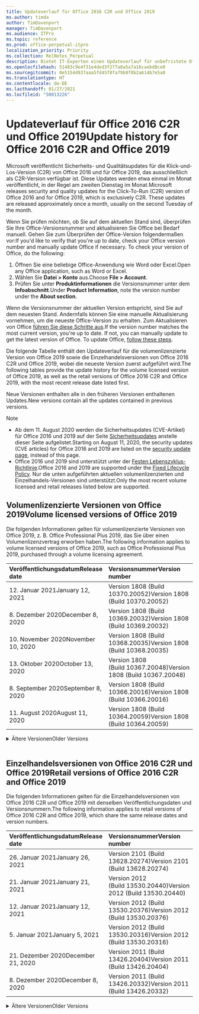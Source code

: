 ```yaml
---
title: Updateverlauf für Office 2016 C2R und Office 2019
ms.author: timda
author: TimDavenport
manager: TimDavenport
ms.audience: ITPro
ms.topic: reference
ms.prod: office-perpetual-itpro
localization_priority: Priority
ms.collection: RelNotes_Perpetual
description: Bietet IT-Experten einen Updateverlauf für unbefristete Office 2016- und 2019-Versionen, die Klick-und-Los (C2R) verwenden.
ms.openlocfilehash: 51483c9e4f31e4ded3f277a8a5a7a16caebd0ce0
ms.sourcegitcommit: 0e5154d937aaa5fd45f8fa79b8f0b2a614b7e5a0
ms.translationtype: HT
ms.contentlocale: de-DE
ms.lasthandoff: 01/27/2021
ms.locfileid: "50013226"
---
```

# <a name="update-history-for-office-2016-c2r-and-office-2019"></a><span data-ttu-id="16ae9-103">Updateverlauf für Office 2016 C2R und Office 2019</span><span class="sxs-lookup"><span data-stu-id="16ae9-103">Update history for Office 2016 C2R and Office 2019</span></span>

<span data-ttu-id="16ae9-p101">Microsoft veröffentlicht Sicherheits- und Qualitätsupdates für die Klick-und-Los-Version (C2R) von Office 2016 und für Office 2019, das ausschließlich als C2R-Version verfügbar ist. Diese Updates werden etwa einmal im Monat veröffentlicht, in der Regel am zweiten Dienstag im Monat.</span><span class="sxs-lookup"><span data-stu-id="16ae9-p101">Microsoft releases security and quality updates for the Click-To-Run (C2R) version of Office 2016 and for Office 2019, which is exclusively C2R. These updates are released approximately once a month, usually on the second Tuesday of the month.</span></span>

<span data-ttu-id="16ae9-p102">Wenn Sie prüfen möchten, ob Sie auf dem aktuellen Stand sind, überprüfen Sie Ihre Office-Versionsnummer und aktualisieren Sie Office bei Bedarf manuell. Gehen Sie zum Überprüfen der Office-Version folgendermaßen vor:</span><span class="sxs-lookup"><span data-stu-id="16ae9-p102">If you'd like to verify that you're up to date, check your Office version number and manually update Office if necessary. To check your version of Office, do the following:</span></span>

  1.    <span data-ttu-id="16ae9-108">Öffnen Sie eine beliebige Office-Anwendung wie Word oder Excel.</span><span class="sxs-lookup"><span data-stu-id="16ae9-108">Open any Office application, such as Word or Excel.</span></span>
  2.    <span data-ttu-id="16ae9-109">Wählen Sie **Datei > Konto** aus.</span><span class="sxs-lookup"><span data-stu-id="16ae9-109">Choose **File > Account**.</span></span>
  3.    <span data-ttu-id="16ae9-110">Prüfen Sie unter **Produktinformationen** die Versionsnummer unter dem **Infoabschnitt**.</span><span class="sxs-lookup"><span data-stu-id="16ae9-110">Under **Product Information**, note the version number under the **About section**.</span></span>

<span data-ttu-id="16ae9-p103">Wenn die Versionsnummer der aktuellen Version entspricht, sind Sie auf dem neuesten Stand. Andernfalls können Sie eine manuelle Aktualisierung vornehmen, um die neueste Office-Version zu erhalten. Zum Aktualisieren von Office [führen Sie diese Schritte aus](https://support.office.com/article/2ab296f3-7f03-43a2-8e50-46de917611c5).</span><span class="sxs-lookup"><span data-stu-id="16ae9-p103">If the version number matches the most current version, you're up to date. If not, you can manually update to get the latest version of Office. To update Office, [follow these steps](https://support.office.com/article/2ab296f3-7f03-43a2-8e50-46de917611c5).</span></span>


<span data-ttu-id="16ae9-114">Die folgende Tabelle enthält den Updateverlauf für die volumenlizenzierte Version von Office 2019 sowie die Einzelhandelsversionen von Office 2016 C2R und Office 2019, wobei die neueste Version zuerst aufgeführt wird.</span><span class="sxs-lookup"><span data-stu-id="16ae9-114">The following tables provide the update history for the volume licensed version of Office 2019, as well as the retail versions of Office 2016 C2R and Office 2019, with the most recent release date listed first.</span></span>

<span data-ttu-id="16ae9-115">Neue Versionen enthalten alle in den früheren Versionen enthaltenen Updates.</span><span class="sxs-lookup"><span data-stu-id="16ae9-115">New versions contain all the updates contained in previous versions.</span></span>


 > [!NOTE]
> - <span data-ttu-id="16ae9-116">Ab dem 11. August 2020 werden die Sicherheitsupdates (CVE-Artikel) für Office 2016 und 2019 auf der Seite [Sicherheitsupdates](https://docs.microsoft.com/officeupdates/microsoft365-apps-security-updates) anstelle dieser Seite aufgelistet.</span><span class="sxs-lookup"><span data-stu-id="16ae9-116">Starting on August 11, 2020, the security updates (CVE articles) for Office 2016 and 2019 are listed on the [security update page](https://docs.microsoft.com/officeupdates/microsoft365-apps-security-updates), instead of this page.</span></span> 
> - <span data-ttu-id="16ae9-117">Office 2016 und 2019 sind unterstützt unter der [Festen Lebenszyklus-Richtlinie](https://docs.microsoft.com/lifecycle/policies/fixed).</span><span class="sxs-lookup"><span data-stu-id="16ae9-117">Office 2016 and 2019 are supported under the [Fixed Lifecycle Policy](https://docs.microsoft.com/lifecycle/policies/fixed).</span></span> <span data-ttu-id="16ae9-118">Nur die unten aufgeführten aktuellen volumenlizenzierten und Einzelhandels-Versionen sind unterstützt.</span><span class="sxs-lookup"><span data-stu-id="16ae9-118">Only the most recent volume licensed and retail releases listed below are supported.</span></span>


## <a name="volume-licensed-versions-of-office-2019"></a><span data-ttu-id="16ae9-119">Volumenlizenzierte Versionen von Office 2019</span><span class="sxs-lookup"><span data-stu-id="16ae9-119">Volume licensed versions of Office 2019</span></span>
<span data-ttu-id="16ae9-120">Die folgenden Informationen gelten für volumenlizenzierte Versionen von Office 2019, z. B. Office Professional Plus 2019, das Sie über einen Volumenlizenzvertrag erworben haben.</span><span class="sxs-lookup"><span data-stu-id="16ae9-120">The following information applies to volume licensed versions of Office 2019, such as Office Professional Plus 2019, purchased through a volume licensing agreement.</span></span>

[//]: # (NICHT ENTFERNEN VL TABELLE START)


|<span data-ttu-id="16ae9-122">**Veröffentlichungsdatum**</span><span class="sxs-lookup"><span data-stu-id="16ae9-122">**Release date**</span></span>|<span data-ttu-id="16ae9-123">**Versionsnummer**</span><span class="sxs-lookup"><span data-stu-id="16ae9-123">**Version number**</span></span>|
|:-----|:-----|
|<span data-ttu-id="16ae9-124">12. Januar 2021</span><span class="sxs-lookup"><span data-stu-id="16ae9-124">January 12, 2021</span></span>|<span data-ttu-id="16ae9-125">Version 1808 (Build 10370.20052)</span><span class="sxs-lookup"><span data-stu-id="16ae9-125">Version 1808 (Build 10370.20052)</span></span>|
|<span data-ttu-id="16ae9-126">8. Dezember 2020</span><span class="sxs-lookup"><span data-stu-id="16ae9-126">December 8, 2020</span></span>|<span data-ttu-id="16ae9-127">Version 1808 (Build 10369.20032)</span><span class="sxs-lookup"><span data-stu-id="16ae9-127">Version 1808 (Build 10369.20032)</span></span>|
|<span data-ttu-id="16ae9-128">10. November 2020</span><span class="sxs-lookup"><span data-stu-id="16ae9-128">November 10, 2020</span></span>|<span data-ttu-id="16ae9-129">Version 1808 (Build 10368.20035)</span><span class="sxs-lookup"><span data-stu-id="16ae9-129">Version 1808 (Build 10368.20035)</span></span>|
|<span data-ttu-id="16ae9-130">13. Oktober 2020</span><span class="sxs-lookup"><span data-stu-id="16ae9-130">October 13, 2020</span></span>|<span data-ttu-id="16ae9-131">Version 1808 (Build 10367.20048)</span><span class="sxs-lookup"><span data-stu-id="16ae9-131">Version 1808 (Build 10367.20048)</span></span>|
|<span data-ttu-id="16ae9-132">8. September 2020</span><span class="sxs-lookup"><span data-stu-id="16ae9-132">September 8, 2020</span></span>|<span data-ttu-id="16ae9-133">Version 1808 (Build 10366.20016)</span><span class="sxs-lookup"><span data-stu-id="16ae9-133">Version 1808 (Build 10366.20016)</span></span>|
|<span data-ttu-id="16ae9-134">11. August 2020</span><span class="sxs-lookup"><span data-stu-id="16ae9-134">August 11, 2020</span></span>|<span data-ttu-id="16ae9-135">Version 1808 (Build 10364.20059)</span><span class="sxs-lookup"><span data-stu-id="16ae9-135">Version 1808 (Build 10364.20059)</span></span>|


[//]: # (NICHT ENTFERNEN VL TABELLE ENDE)

<details>
<summary><span data-ttu-id="16ae9-137">Ältere Versionen</span><span class="sxs-lookup"><span data-stu-id="16ae9-137">Older Versions</span></span></summary>
 

[//]: # (NICHT ENTFERNEN VL ALTE TABELLE START)


|<span data-ttu-id="16ae9-139">**Veröffentlichungsdatum**</span><span class="sxs-lookup"><span data-stu-id="16ae9-139">**Release date**</span></span>|<span data-ttu-id="16ae9-140">**Versionsnummer**</span><span class="sxs-lookup"><span data-stu-id="16ae9-140">**Version number**</span></span>|
|:-----|:-----|
|<span data-ttu-id="16ae9-141">14. Juli 2020</span><span class="sxs-lookup"><span data-stu-id="16ae9-141">July 14, 2020</span></span>   |<span data-ttu-id="16ae9-142">Version 1808 (Build 10363.20015)</span><span class="sxs-lookup"><span data-stu-id="16ae9-142">Version 1808 (Build 10363.20015)</span></span>  |
|<span data-ttu-id="16ae9-143">9. Juni 2020</span><span class="sxs-lookup"><span data-stu-id="16ae9-143">June 9, 2020</span></span>   |<span data-ttu-id="16ae9-144">Version 1808 (Build 10361.20002)</span><span class="sxs-lookup"><span data-stu-id="16ae9-144">Version 1808 (Build 10361.20002)</span></span>  |
|<span data-ttu-id="16ae9-145">12. Mai 2020</span><span class="sxs-lookup"><span data-stu-id="16ae9-145">May 12, 2020</span></span>   |<span data-ttu-id="16ae9-146">Version 1808 (Build 10359.20023)</span><span class="sxs-lookup"><span data-stu-id="16ae9-146">Version 1808 (Build 10359.20023)</span></span>  |
|<span data-ttu-id="16ae9-147">14. April 2020</span><span class="sxs-lookup"><span data-stu-id="16ae9-147">April 14, 2020</span></span>   |<span data-ttu-id="16ae9-148">Version 1808 (Build 10358.20061)</span><span class="sxs-lookup"><span data-stu-id="16ae9-148">Version 1808 (Build 10358.20061)</span></span>  |
|<span data-ttu-id="16ae9-149">10. März 2020</span><span class="sxs-lookup"><span data-stu-id="16ae9-149">March 10, 2020</span></span>   |<span data-ttu-id="16ae9-150">Version 1808 (Build 10357.20081)</span><span class="sxs-lookup"><span data-stu-id="16ae9-150">Version 1808 (Build 10357.20081)</span></span>  |
|<span data-ttu-id="16ae9-151">11. Februar 2020</span><span class="sxs-lookup"><span data-stu-id="16ae9-151">February 11, 2020</span></span>   |<span data-ttu-id="16ae9-152">Version 1808 (Build 10356.20006)</span><span class="sxs-lookup"><span data-stu-id="16ae9-152">Version 1808 (Build 10356.20006)</span></span>  |


[//]: # (NICHT ENTFERNEN VL ALTE TABELLE ENDE)

</details>


<br/>

## <a name="retail-versions-of-office-2016-c2r-and-office-2019"></a><span data-ttu-id="16ae9-154">Einzelhandelsversionen von Office 2016 C2R und Office 2019</span><span class="sxs-lookup"><span data-stu-id="16ae9-154">Retail versions of Office 2016 C2R and Office 2019</span></span>
<span data-ttu-id="16ae9-155">Die folgenden Informationen gelten für die Einzelhandelsversionen von Office 2016 C2R und Office 2019 mit denselben Veröffentlichungsdaten und Versionsnummern.</span><span class="sxs-lookup"><span data-stu-id="16ae9-155">The following information applies to retail versions of Office 2016 C2R and Office 2019, which share the same release dates and version numbers.</span></span>

[//]: # (NICHT ENTFERNEN EINZELHANDEL TABELLE START)


|<span data-ttu-id="16ae9-157">**Veröffentlichungsdatum**</span><span class="sxs-lookup"><span data-stu-id="16ae9-157">**Release date**</span></span>|<span data-ttu-id="16ae9-158">**Versionsnummer**</span><span class="sxs-lookup"><span data-stu-id="16ae9-158">**Version number**</span></span>|
|:-----|:-----|
|<span data-ttu-id="16ae9-159">26. Januar 2021</span><span class="sxs-lookup"><span data-stu-id="16ae9-159">January 26, 2021</span></span>|<span data-ttu-id="16ae9-160">Version 2101 (Build 13628.20274)</span><span class="sxs-lookup"><span data-stu-id="16ae9-160">Version 2101 (Build 13628.20274)</span></span>|
|<span data-ttu-id="16ae9-161">21. Januar 2021</span><span class="sxs-lookup"><span data-stu-id="16ae9-161">January 21, 2021</span></span>|<span data-ttu-id="16ae9-162">Version 2012 (Build 13530.20440)</span><span class="sxs-lookup"><span data-stu-id="16ae9-162">Version 2012 (Build 13530.20440)</span></span>|
|<span data-ttu-id="16ae9-163">12. Januar 2021</span><span class="sxs-lookup"><span data-stu-id="16ae9-163">January 12, 2021</span></span>|<span data-ttu-id="16ae9-164">Version 2012 (Build 13530.20376)</span><span class="sxs-lookup"><span data-stu-id="16ae9-164">Version 2012 (Build 13530.20376)</span></span>|
|<span data-ttu-id="16ae9-165">5. Januar 2021</span><span class="sxs-lookup"><span data-stu-id="16ae9-165">January 5, 2021</span></span>|<span data-ttu-id="16ae9-166">Version 2012 (Build 13530.20316)</span><span class="sxs-lookup"><span data-stu-id="16ae9-166">Version 2012 (Build 13530.20316)</span></span>|
|<span data-ttu-id="16ae9-167">21. Dezember 2020</span><span class="sxs-lookup"><span data-stu-id="16ae9-167">December 21, 2020</span></span>|<span data-ttu-id="16ae9-168">Version 2011 (Build 13426.20404)</span><span class="sxs-lookup"><span data-stu-id="16ae9-168">Version 2011 (Build 13426.20404)</span></span>|
|<span data-ttu-id="16ae9-169">8. Dezember 2020</span><span class="sxs-lookup"><span data-stu-id="16ae9-169">December 8, 2020</span></span>|<span data-ttu-id="16ae9-170">Version 2011 (Build 13426.20332)</span><span class="sxs-lookup"><span data-stu-id="16ae9-170">Version 2011 (Build 13426.20332)</span></span>|


[//]: # (NICHT ENTFERNEN EINZELHANDEL TABELLE ENDE)

<details>
<summary><span data-ttu-id="16ae9-172">Ältere Versionen</span><span class="sxs-lookup"><span data-stu-id="16ae9-172">Older Versions</span></span></summary>
 

[//]: # (NICHT ENTFERNEN EINZELHANDEL ALTE TABELLE START)


|<span data-ttu-id="16ae9-174">**Veröffentlichungsdatum**</span><span class="sxs-lookup"><span data-stu-id="16ae9-174">**Release date**</span></span>|<span data-ttu-id="16ae9-175">**Versionsnummer**</span><span class="sxs-lookup"><span data-stu-id="16ae9-175">**Version number**</span></span>|
|:-----|:-----|
|<span data-ttu-id="16ae9-176">2. Dezember 2020</span><span class="sxs-lookup"><span data-stu-id="16ae9-176">December 2, 2020</span></span>|<span data-ttu-id="16ae9-177">Version 2011 (Build 13426.20308)</span><span class="sxs-lookup"><span data-stu-id="16ae9-177">Version 2011 (Build 13426.20308)</span></span>|
|<span data-ttu-id="16ae9-178">30. November 2020</span><span class="sxs-lookup"><span data-stu-id="16ae9-178">November 30, 2020</span></span>|<span data-ttu-id="16ae9-179">Version 2011 (Build 13426.20294)</span><span class="sxs-lookup"><span data-stu-id="16ae9-179">Version 2011 (Build 13426.20294)</span></span>|
|<span data-ttu-id="16ae9-180">23. November 2020</span><span class="sxs-lookup"><span data-stu-id="16ae9-180">November 23, 2020</span></span>|<span data-ttu-id="16ae9-181">Version 2011 (Build 13426.20274)</span><span class="sxs-lookup"><span data-stu-id="16ae9-181">Version 2011 (Build 13426.20274)</span></span>|
|<span data-ttu-id="16ae9-182">17. November 2020</span><span class="sxs-lookup"><span data-stu-id="16ae9-182">November 17, 2020</span></span>|<span data-ttu-id="16ae9-183">Version 2010 (Build 13328.20408)</span><span class="sxs-lookup"><span data-stu-id="16ae9-183">Version 2010 (Build 13328.20408)</span></span>|
|<span data-ttu-id="16ae9-184">10. November 2020</span><span class="sxs-lookup"><span data-stu-id="16ae9-184">November 10, 2020</span></span>|<span data-ttu-id="16ae9-185">Version 2010 (Build 13328.20356)</span><span class="sxs-lookup"><span data-stu-id="16ae9-185">Version 2010 (Build 13328.20356)</span></span>|
|<span data-ttu-id="16ae9-186">27. Oktober 2020</span><span class="sxs-lookup"><span data-stu-id="16ae9-186">October 27, 2020</span></span>|<span data-ttu-id="16ae9-187">Version 2010 (Build 13328.20292)</span><span class="sxs-lookup"><span data-stu-id="16ae9-187">Version 2010 (Build 13328.20292)</span></span>|
|<span data-ttu-id="16ae9-188">21. Oktober 2020</span><span class="sxs-lookup"><span data-stu-id="16ae9-188">October 21, 2020</span></span>|<span data-ttu-id="16ae9-189">Version 2009 (Build 13231.20418)</span><span class="sxs-lookup"><span data-stu-id="16ae9-189">Version 2009 (Build 13231.20418)</span></span>|
|<span data-ttu-id="16ae9-190">13. Oktober 2020</span><span class="sxs-lookup"><span data-stu-id="16ae9-190">October 13, 2020</span></span>|<span data-ttu-id="16ae9-191">Version 2009 (Build 13231.20390)</span><span class="sxs-lookup"><span data-stu-id="16ae9-191">Version 2009 (Build 13231.20390)</span></span>|
|<span data-ttu-id="16ae9-192">8. Oktober 2020</span><span class="sxs-lookup"><span data-stu-id="16ae9-192">October 8, 2020</span></span>|<span data-ttu-id="16ae9-193">Version 2009 (Build 13231.20368)</span><span class="sxs-lookup"><span data-stu-id="16ae9-193">Version 2009 (Build 13231.20368)</span></span>|
|<span data-ttu-id="16ae9-194">28. September 2020</span><span class="sxs-lookup"><span data-stu-id="16ae9-194">September 28, 2020</span></span>|<span data-ttu-id="16ae9-195">Version 2009 (Build 13231.20262)</span><span class="sxs-lookup"><span data-stu-id="16ae9-195">Version 2009 (Build 13231.20262)</span></span>|
|<span data-ttu-id="16ae9-196">22. September 2020</span><span class="sxs-lookup"><span data-stu-id="16ae9-196">September 22, 2020</span></span>|<span data-ttu-id="16ae9-197">Version 2008 (Build 13127.20508)</span><span class="sxs-lookup"><span data-stu-id="16ae9-197">Version 2008 (Build 13127.20508)</span></span>|
|<span data-ttu-id="16ae9-198">9. September 2020</span><span class="sxs-lookup"><span data-stu-id="16ae9-198">September 9, 2020</span></span>|<span data-ttu-id="16ae9-199">Version 2008 (Build 13127.20408)</span><span class="sxs-lookup"><span data-stu-id="16ae9-199">Version 2008 (Build 13127.20408)</span></span>|
|<span data-ttu-id="16ae9-200">31. August 2020</span><span class="sxs-lookup"><span data-stu-id="16ae9-200">August 31, 2020</span></span>|<span data-ttu-id="16ae9-201">Version 2008 (Build 13127.20296)</span><span class="sxs-lookup"><span data-stu-id="16ae9-201">Version 2008 (Build 13127.20296)</span></span>|
|<span data-ttu-id="16ae9-202">25. August 2020</span><span class="sxs-lookup"><span data-stu-id="16ae9-202">August 25, 2020</span></span>|<span data-ttu-id="16ae9-203">Version 2007 (Build 13029.20460)</span><span class="sxs-lookup"><span data-stu-id="16ae9-203">Version 2007 (Build 13029.20460)</span></span>|
|<span data-ttu-id="16ae9-204">11. August 2020</span><span class="sxs-lookup"><span data-stu-id="16ae9-204">August 11, 2020</span></span>|<span data-ttu-id="16ae9-205">Version 2007 (Build 13029.20344)</span><span class="sxs-lookup"><span data-stu-id="16ae9-205">Version 2007 (Build 13029.20344)</span></span>|
|<span data-ttu-id="16ae9-206">30. Juli 2020</span><span class="sxs-lookup"><span data-stu-id="16ae9-206">July 30, 2020</span></span>|<span data-ttu-id="16ae9-207">Version 2007 (Build 13029.20308)</span><span class="sxs-lookup"><span data-stu-id="16ae9-207">Version 2007 (Build 13029.20308)</span></span>  |
|<span data-ttu-id="16ae9-208">28. Juli 2020</span><span class="sxs-lookup"><span data-stu-id="16ae9-208">July 28, 2020</span></span>|<span data-ttu-id="16ae9-209">Version 2006 (Build 13001.20498)</span><span class="sxs-lookup"><span data-stu-id="16ae9-209">Version 2006 (Build 13001.20498)</span></span>  |
|<span data-ttu-id="16ae9-210">14. Juli 2020</span><span class="sxs-lookup"><span data-stu-id="16ae9-210">July 14, 2020</span></span>|<span data-ttu-id="16ae9-211">Version 2006 (Build 13001.20384)</span><span class="sxs-lookup"><span data-stu-id="16ae9-211">Version 2006 (Build 13001.20384)</span></span>  |
|<span data-ttu-id="16ae9-212">30. Juni 2020</span><span class="sxs-lookup"><span data-stu-id="16ae9-212">June 30, 2020</span></span>|<span data-ttu-id="16ae9-213">Version 2006 (Build 13001.20266)</span><span class="sxs-lookup"><span data-stu-id="16ae9-213">Version 2006 (Build 13001.20266)</span></span>  |
|<span data-ttu-id="16ae9-214">24. Juni 2020</span><span class="sxs-lookup"><span data-stu-id="16ae9-214">June 24, 2020</span></span>|<span data-ttu-id="16ae9-215">Version 2005 (Build 12827.20470)</span><span class="sxs-lookup"><span data-stu-id="16ae9-215">Version 2005 (Build 12827.20470)</span></span>  |
|<span data-ttu-id="16ae9-216">9. Juni 2020</span><span class="sxs-lookup"><span data-stu-id="16ae9-216">June 9, 2020</span></span>|<span data-ttu-id="16ae9-217">Version 2005 (Build 12827.20336)</span><span class="sxs-lookup"><span data-stu-id="16ae9-217">Version 2005 (Build 12827.20336)</span></span>  |
|<span data-ttu-id="16ae9-218">2. Juni 2020</span><span class="sxs-lookup"><span data-stu-id="16ae9-218">June 2, 2020</span></span>|<span data-ttu-id="16ae9-219">Version 2005 (Build 12827.20268)</span><span class="sxs-lookup"><span data-stu-id="16ae9-219">Version 2005 (Build 12827.20268)</span></span>  |
|<span data-ttu-id="16ae9-220">21. Mai 2020</span><span class="sxs-lookup"><span data-stu-id="16ae9-220">May 21, 2020</span></span>|<span data-ttu-id="16ae9-221">Version 2004 (Build 12730.20352)</span><span class="sxs-lookup"><span data-stu-id="16ae9-221">Version 2004 (Build 12730.20352)</span></span>  |
|<span data-ttu-id="16ae9-222">12. Mai 2020</span><span class="sxs-lookup"><span data-stu-id="16ae9-222">May 12, 2020</span></span>|<span data-ttu-id="16ae9-223">Version 2004 (Build 12730.20270)</span><span class="sxs-lookup"><span data-stu-id="16ae9-223">Version 2004 (Build 12730.20270)</span></span>  |
|<span data-ttu-id="16ae9-224">4. Mai 2020</span><span class="sxs-lookup"><span data-stu-id="16ae9-224">May 4, 2020</span></span>|<span data-ttu-id="16ae9-225">Version 2004 (Build 12730.20250)</span><span class="sxs-lookup"><span data-stu-id="16ae9-225">Version 2004 (Build 12730.20250)</span></span>  |
|<span data-ttu-id="16ae9-226">29. April 2020</span><span class="sxs-lookup"><span data-stu-id="16ae9-226">April 29, 2020</span></span>|<span data-ttu-id="16ae9-227">Version 2004 (Build 12730.20236)</span><span class="sxs-lookup"><span data-stu-id="16ae9-227">Version 2004 (Build 12730.20236)</span></span>  |
|<span data-ttu-id="16ae9-228">15. April 2020</span><span class="sxs-lookup"><span data-stu-id="16ae9-228">April 15, 2020</span></span>|<span data-ttu-id="16ae9-229">Version 2003 (Build 12624.20466)</span><span class="sxs-lookup"><span data-stu-id="16ae9-229">Version 2003 (Build 12624.20466)</span></span>  |
|<span data-ttu-id="16ae9-230">14. April 2020</span><span class="sxs-lookup"><span data-stu-id="16ae9-230">April 14, 2020</span></span>|<span data-ttu-id="16ae9-231">Version 2003 (Build 12624.20442)</span><span class="sxs-lookup"><span data-stu-id="16ae9-231">Version 2003 (Build 12624.20442)</span></span>  |
|<span data-ttu-id="16ae9-232">31. März 2020</span><span class="sxs-lookup"><span data-stu-id="16ae9-232">March 31, 2020</span></span>|<span data-ttu-id="16ae9-233">Version 2003 (Build 12624.20382)</span><span class="sxs-lookup"><span data-stu-id="16ae9-233">Version 2003 (Build 12624.20382)</span></span>  |
|<span data-ttu-id="16ae9-234">25. März 2020</span><span class="sxs-lookup"><span data-stu-id="16ae9-234">March 25, 2020</span></span>|<span data-ttu-id="16ae9-235">Version 2003 (Build 12624.20320)</span><span class="sxs-lookup"><span data-stu-id="16ae9-235">Version 2003 (Build 12624.20320)</span></span>  |
|<span data-ttu-id="16ae9-236">10. März 2020</span><span class="sxs-lookup"><span data-stu-id="16ae9-236">March 10, 2020</span></span>|<span data-ttu-id="16ae9-237">Version 2002 (Build 12527.20278)</span><span class="sxs-lookup"><span data-stu-id="16ae9-237">Version 2002 (Build 12527.20278)</span></span>  |
|<span data-ttu-id="16ae9-238">1. März 2020</span><span class="sxs-lookup"><span data-stu-id="16ae9-238">March 1, 2020</span></span>   |<span data-ttu-id="16ae9-239">Version 2002 (Build 12527.20242)</span><span class="sxs-lookup"><span data-stu-id="16ae9-239">Version 2002 (Build 12527.20242)</span></span>  |


[//]: # (NICHT ENTFERNEN EINZELHANDEL ALTE TABELLE ENDE)


</details>






